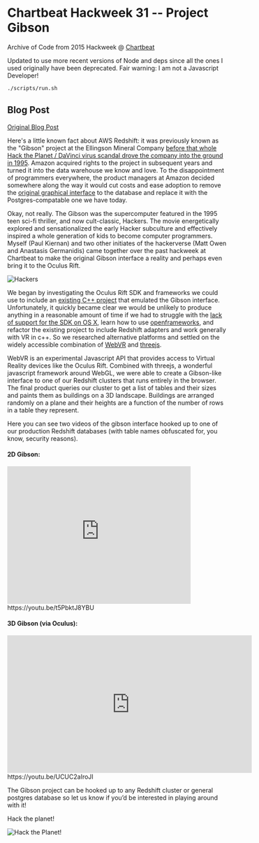 # Chartbeat Hackweek 31 -- Project Gibson

Archive of Code from 2015 Hackweek @ [Chartbeat](https://github.com/chartbeat)

Updated to use more recent versions of Node and deps since all the ones I used
originally have been deprecated. Fair warning: I am not a Javascript Developer!

```bash
./scripts/run.sh
```

## Blog Post

[Original Blog Post](https://engineering.chartbeat.com/2015/11/25/hackweek-31/)

Here's a little known fact about AWS Redshift: it was previously known as the
"Gibson" project at the Ellingson Mineral Company [before that whole Hack the
Planet / DaVinci virus scandal drove the company into the ground in
1995][hackers-wikipedia]. Amazon acquired rights to the project in subsequent
years and turned it into the data warehouse we know and love. To the
disappointment of programmers everywhere, the product managers at Amazon decided
somewhere along the way it would cut costs and ease adoption to remove the
[original graphical interface][gibson-gui] to the database and replace it with
the Postgres-compatable one we have today.

Okay, not really. The Gibson was the supercomputer featured in the 1995 teen
sci-fi thriller, and now cult-classic, Hackers. The movie energetically explored
and sensationalized the early Hacker subculture and effectively inspired a whole
generation of kids to become computer programmers. Myself (Paul Kiernan) and two
other initiates of the hackerverse (Matt Owen and Anastasis Germanidis) came
together over the past hackweek at Chartbeat to make the original Gibson
interface a reality and perhaps even bring it to the Oculus Rift.

![Hackers](/blog/assets/images/hackers-poster.jpg)

We began by investigating the Oculus Rift SDK and frameworks we could use to
include an [existing C++ project][existing-project] that emulated the Gibson
interface. Unfortunately, it quickly became clear we would be unlikely to
produce anything in a reasonable amount of time if we had to struggle with the
[lack of support for the SDK on OS X][no-osx-sdk], learn how to use
[openframeworks][openframeworks], and refactor the existing project to include
Redshift adapters and work generally with VR in c++. So we researched
alternative platforms and settled on the widely accessible combination of
[WebVR][webvr] and [threejs][threejs].

WebVR is an experimental Javascript API that provides access to Virtual Reality
devices like the Oculus Rift. Combined with threejs, a wonderful javascript
framework around WebGL, we were able to create a Gibson-like interface to one of
our Redshift clusters that runs entirely in the browser. The final product
queries our cluster to get a list of tables and their sizes and paints them as
buildings on a 3D landscape. Buildings are arranged randomly on a plane and
their heights are a function of the number of rows in a table they represent.

Here you can see two videos of the gibson interface hooked up to one of our
production Redshift databases (with table names obfuscated for, you know,
security reasons).


#### 2D Gibson:
<iframe width="420" height="315" src="https://www.youtube.com/embed/t5PbktJ8YBU" frameborder="0" allowfullscreen></iframe>
https://youtu.be/t5PbktJ8YBU

#### 3D Gibson (via Oculus):
<iframe width="560" height="315" src="https://www.youtube.com/embed/UCUC2aIroJI" frameborder="0" allowfullscreen></iframe>
https://youtu.be/UCUC2aIroJI

The Gibson project can be hooked up to any Redshift cluster or general postgres
database so let us know if you’d be interested in playing around with it!

Hack the planet!

![Hack the Planet!](/blog/assets/images/hackers.gif)


[hackers-wikipedia]: https://en.wikipedia.org/wiki/Hackers_(film)
[gibson-gui]: https://www.youtube.com/watch?v=vYNnPx8fZBs&feature=youtu.be&t=23s
[existing-project]: https://github.com/paulkiernan/hack-the-gibson
[no-osx-sdk]: http://www.dailytech.com/Oculus+Rift+Confirms+Pause+in+OS+X+Linux+Development+Some+Devs+are+Mad/article37354.htm
[openframeworks]: http://openframeworks.cc/
[webvr]: http://webvr.info/
[threejs]: http://threejs.org/
